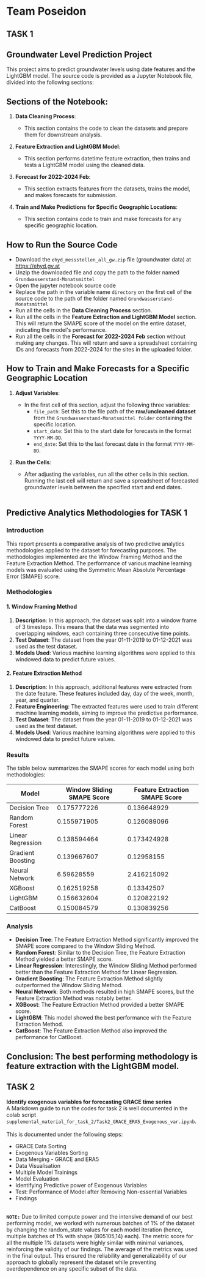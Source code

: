 # Team Poseidon

## TASK 1
## Groundwater Level Prediction Project

This project aims to predict groundwater levels using date features and the LightGBM model. The source code is provided as a Jupyter Notebook file, divided into the following sections:

## Sections of the Notebook:
1. **Data Cleaning Process**:
    - This section contains the code to clean the datasets and prepare them for downstream analysis.
      
2. **Feature Extraction and LightGBM Model**: 
   - This section performs datetime feature extraction, then trains and tests a LightGBM model using the cleaned data.

3. **Forecast for 2022-2024 Feb**: 
   - This section extracts features from the datasets, trains the model, and makes forecasts for submission.

4. **Train and Make Predictions for Specific Geographic Locations**: 
   - This section contains code to train and make forecasts for any specific geographic location.

## How to Run the Source Code

- Download the `ehyd_messstellen_all_gw.zip` file (groundwater data) at https://ehyd.gv.at<br>
- Unzip the downloaded file and copy the path to the folder named `Grundwasserstand-Monatsmittel`
- Open the jupyter notebook source code
- Replace the path in the variable name `directory` on the first cell of the source code to the path of the folder named `Grundwasserstand-Monatsmittel`
- Run all the cells in the **Data Cleaning Process** section.
- Run all the cells in the **Feature Extraction and LightGBM Model** section. This will return the SMAPE score of the model on the entire dataset, indicating the model's performance.
- Run all the cells in the **Forecast for 2022-2024 Feb** section without making any changes. This will return and save a spreadsheet containing IDs and forecasts from 2022-2024 for the sites in the uploaded folder.

## How to Train and Make Forecasts for a Specific Geographic Location

1. **Adjust Variables**:
   - In the first cell of this section, adjust the following three variables:
     - `file_path`: Set this to the file path of the **raw/uncleaned dataset** from the `Grundwasserstand-Monatsmittel folder` containing the specific location.
     - `start_date`: Set this to the start date for forecasts in the format `YYYY-MM-DD`.
     - `end_date`: Set this to the last forecast date in the format `YYYY-MM-DD`.

2. **Run the Cells**:
   - After adjusting the variables, run all the other cells in this section. Running the last cell will return and save a spreadsheet of forecasted groundwater levels between the specified start and end dates. <br><br>

## Predictive Analytics Methodologies for TASK 1

### Introduction
This report presents a comparative analysis of two predictive analytics methodologies applied to the dataset for forecasting purposes. The methodologies implemented are the Window Framing Method and the Feature Extraction Method. The performance of various machine learning models was evaluated using the Symmetric Mean Absolute Percentage Error (SMAPE) score.

### Methodologies

#### 1. Window Framing Method
1. **Description**: In this approach, the dataset was split into a window frame of 3 timesteps. This means that the data was segmented into overlapping windows, each containing three consecutive time points.
2. **Test Dataset**: The dataset from the year 01-11-2019 to 01-12-2021 was used as the test dataset.
3. **Models Used**: Various machine learning algorithms were applied to this windowed data to predict future values.

#### 2. Feature Extraction Method
1. **Description**: In this approach, additional features were extracted from the date feature. These features included day, day of the week, month, year, and quarter.
2. **Feature Engineering**: The extracted features were used to train different machine learning models, aiming to improve the predictive performance.
3. **Test Dataset**: The dataset from the year 01-11-2019 to 01-12-2021 was used as the test dataset.
4. **Models Used**: Various machine learning algorithms were applied to this windowed data to predict future values.


### Results
The table below summarizes the SMAPE scores for each model using both methodologies:

| Model             | Window Sliding SMAPE Score | Feature Extraction SMAPE Score |
|-------------------|----------------------------|--------------------------------|
| Decision Tree     | 0.175777226                | 0.136648929                    |
| Random Forest     | 0.155971905                | 0.126089096                    |
| Linear Regression | 0.138594464                | 0.173424928                    |
| Gradient Boosting | 0.139667607                | 0.12958155                     |
| Neural Network    | 6.59628559                 | 2.416215092                    |
| XGBoost           | 0.162519258                | 0.13342507                     |
| LightGBM          | 0.156632604                | 0.120822192                    |
| CatBoost          | 0.150084579                | 0.130839256                    |

### Analysis
- **Decision Tree**: The Feature Extraction Method significantly improved the SMAPE score compared to the Window Sliding Method.
- **Random Forest**: Similar to the Decision Tree, the Feature Extraction Method yielded a better SMAPE score.
- **Linear Regression**: Interestingly, the Window Sliding Method performed better than the Feature Extraction Method for Linear Regression.
- **Gradient Boosting**: The Feature Extraction Method slightly outperformed the Window Sliding Method.
- **Neural Network**: Both methods resulted in high SMAPE scores, but the Feature Extraction Method was notably better.
- **XGBoost**: The Feature Extraction Method provided a better SMAPE score.
- **LightGBM**: This model showed the best performance with the Feature Extraction Method.
- **CatBoost**: The Feature Extraction Method also improved the performance for CatBoost.

 ## Conclusion: The best performing methodology is feature extraction with the LightGBM model.




## TASK 2
**Identify exogenous variables for forecasting GRACE time series**<br>
A Markdown guide to run the codes for task 2 is well documented in the colab script `supplemental_material_for_task_2/Task2_GRACE_ERA5_Exogenous_var.ipynb`. <br><br>
This is documented under the following steps:
- GRACE Data Sorting
- Exogenous Variables Sorting
- Data Merging - GRACE and ERA5
- Data Visualisation
- Multiple Model Trainings
- Model Evaluation
- Identifying Predictive power of Exogenous Variables
- Test: Performance of Model after Removing Non-essential Variables
- Findings <br><br>

**`NOTE:`** Due to limited compute power and the intensive demand of our best performing model, we worked with numerous batches of 1% of the dataset by changing the random_state values for each model iteration (hence, multiple batches of 1% with shape (805105,14) each). The metric score for all the multiple 1% datasets were highly similar with minimal variances, reinforcing the validity of our findings. The average of the metrics was used in the final output. This ensured the reliability and generalizability of our approach to globally represent the dataset while preventing overdependence on any specific subset of the data. 
